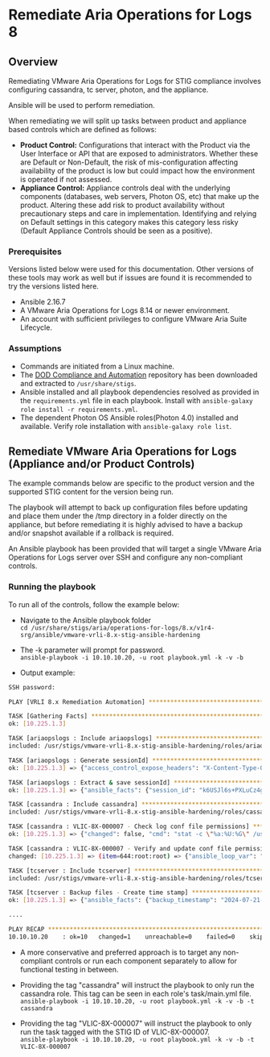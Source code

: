 # Remediate Aria Operations for Logs 8

## Overview
Remediating VMware Aria Operations for Logs for STIG compliance involves configuring cassandra, tc server, photon, and the appliance.

Ansible will be used to perform remediation.

When remediating we will split up tasks between product and appliance based controls which are defined as follows:

* **Product Control:** Configurations that interact with the Product via the User Interface or API that are exposed to administrators. Whether these are Default or Non-Default, the risk of mis-configuration affecting availability of the product is low but could impact how the environment is operated if not assessed.
* **Appliance Control:** Appliance controls deal with the underlying components (databases, web servers, Photon OS, etc) that make up the product. Altering these add risk to product availability without precautionary steps and care in implementation. Identifying and relying on Default settings in this category makes this category less risky (Default Appliance Controls should be seen as a positive).

### Prerequisites
Versions listed below were used for this documentation. Other versions of these tools may work as well but if issues are found it is recommended to try the versions listed here.  

* Ansible 2.16.7
* A VMware Aria Operations for Logs 8.14 or newer environment.
* An account with sufficient privileges to configure VMware Aria Suite Lifecycle.

### Assumptions
* Commands are initiated from a Linux machine.
* The [DOD Compliance and Automation](https://github.com/vmware/dod-compliance-and-automation) repository has been downloaded and extracted to `/usr/share/stigs`.
* Ansible installed and all playbook dependencies resolved as provided in the `requirements.yml` file in each playbook. Install with `ansible-galaxy role install -r requirements.yml`.
* The dependent Photon OS Ansible roles(Photon 4.0) installed and available. Verify role installation with `ansible-galaxy role list`.

## Remediate VMware Aria Operations for Logs (Appliance and/or Product Controls)

The example commands below are specific to the product version and the supported STIG content for the version being run.



The playbook will attempt to back up configuration files before updating and place them under the /tmp directory in a folder directly on the appliance, but before remediating it is highly advised to have a backup and/or snapshot available if a rollback is required.


An Ansible playbook has been provided that will target a single VMware Aria Operations for Logs server over SSH and configure any non-compliant controls.  

### Running the playbook
To run all of the controls, follow the example below:
* Navigate to the Ansible playbook folder  
`cd /usr/share/stigs/aria/operations-for-logs/8.x/v1r4-srg/ansible/vmware-vrli-8.x-stig-ansible-hardening`

* The -k parameter will prompt for password.  
`ansible-playbook -i 10.10.10.20, -u root playbook.yml -k -v -b`

* Output example:

```bash
SSH password:

PLAY [VRLI 8.x Remediation Automation] ******************************************************

TASK [Gathering Facts] **********************************************************************
ok: [10.225.1.3]

TASK [ariaopslogs : Include ariaopslogs] ****************************************************
included: /usr/stigs/vmware-vrli-8.x-stig-ansible-hardening/roles/ariaopslogs/tasks/ariaopslogs.yml for 10.10.10.20

TASK [ariaopslogs : Generate sessionId] *****************************************************
ok: [10.225.1.3] => {"access_control_expose_headers": "X-Content-Type-Options,X-LI-Build", "changed": false, "connection": "close", "content_length": "223", "content_type": "application/json; charset=UTF-8", "cookies": {}, "cookies_string": "", "date": "Tue, 23 Jul 2024 22:19:09 UTC", "elapsed": 0, "json": {"sessionId": "k6USJl6s+PXLuCz4gXgVJJ9WwJu9V9Emi8YwaozwETk8u43TAKAVsXFM4JNipoat7tjai6dj/", "ttl": 1800, "userId": "c17ae391-df17-4954-8a3a-7545e87c"}, "msg": "OK (223 bytes)", "redirected": false, "status": 200, "url": "https://10.10.10.20:9543/api/v2/sessions", "x_content_type_options": "nosniff", "x_li_build": "24021974"}

TASK [ariaopslogs : Extract & save sessionId] ***********************************************
ok: [10.225.1.3] => {"ansible_facts": {"session_id": "k6USJl6s+PXLuCz4gXgVJJ9WwJu9V9Emi8YwaozwETKUKPWnx8F6L+1BQb7hk6Tk8u43TAKAVsXFM4JNipokvWlziI3K8NmaoDw1fsGJat7tjai6dj/"}, "changed": false}

TASK [cassandra : Include cassandra] ********************************************************
included: /usr/stigs/vmware-vrli-8.x-stig-ansible-hardening/roles/cassandra/tasks/cassandra.yml for 10.225.1.3

TASK [cassandra : VLIC-8X-000007 - Check log conf file permissions] *************************
ok: [10.225.1.3] => {"changed": false, "cmd": "stat -c \"%a:%U:%G\" /usr/lib/loginsight/application/lib/apache-cassandra-4.1.4/conf/cassandra.yaml;", "delta": "0:00:00.011136", "end": "2024-07-23 22:19:13.212163", "msg": "", "rc": 0, "start": "2024-07-23 22:19:13.201027", "stderr": "", "stderr_lines": [], "stdout": "644:root:root", "stdout_lines": ["644:root:root"]}

TASK [cassandra : VLIC-8X-000007 - Verify and update conf file permissions] *****************
changed: [10.225.1.3] => (item=644:root:root) => {"ansible_loop_var": "item", "changed": true, "gid": 0, "group": "root", "item": "644:root:root", "mode": "0640", "owner": "root", "path": "/usr/lib/loginsight/application/lib/apache-cassandra-4.1.4/conf/cassandra.yaml", "size": 88384, "state": "file", "uid": 0}

TASK [tcserver : Include tcserver] **********************************************************
included: /usr/stigs/vmware-vrli-8.x-stig-ansible-hardening/roles/tcserver/tasks/tcserver.yml for 10.225.1.3

TASK [tcserver : Backup files - Create time stamp] ******************************************
ok: [10.225.1.3] => {"ansible_facts": {"backup_timestamp": "2024-07-21-19-36-12"}, "changed": false}

....

PLAY RECAP **********************************************************************************
10.10.10.20    : ok=10   changed=1    unreachable=0    failed=0    skipped=0    rescued=0    ignored=0
```

* A more conservative and preferred approach is to target any non-compliant controls or run each component separately to allow for functional testing in between.
* Providing the tag "cassandra" will instruct the playbook to only run the cassandra role. This tag can be seen in each role's task/main.yml file.  
`ansible-playbook -i 10.10.10.20, -u root playbook.yml -k -v -b -t cassandra`

* Providing the tag "VLIC-8X-000007" will instruct the playbook to only run the task tagged with the STIG ID of VLIC-8X-000007.  
`ansible-playbook -i 10.10.10.20, -u root playbook.yml -k -v -b -t VLIC-8X-000007`

